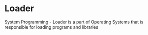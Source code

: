 # Loader
System Programming - Loader is a part of Operating Systems that is responsible for loading programs and libraries
